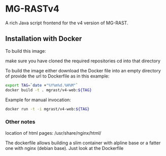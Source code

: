 MG-RASTv4
=========

A rich Java script frontend for the v4 version of MG-RAST.


## Installation with Docker ##

To build this image:

make sure you have cloned the required repositories 
cd into that directory 



To build the image either download the Docker file into an empty directory of provide the url to Dockerfile as in this example:

```bash
export TAG=`date +"%Y%m%d.%H%M"`
docker build -t . mgrast/v4-web:${TAG}
```

Example for manual invocation:
```bash
docker run -t -i mgrast/v4-web:${TAG} 
```

### Other notes ###


location of html pages: /usr/share/nginx/html/

The dockerfile allows building a slim container with alpline base or a fatter one with nginx (debian base). Just look at the Dockerfile

